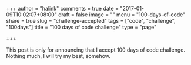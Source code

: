 +++
author = "halink"
comments = true
date = "2017-01-09T10:02:07+08:00"
draft = false
image = ""
menu = "100-days-of-code"
share = true
slug = "challenge-accepted"
tags = ["code", "challenge", "100days"]
title = "100 days of code challenge"
type = "page"

+++

This post is only for announcing that I accept 100 days of code challenge. Nothing much, I will try my best, somehow. 